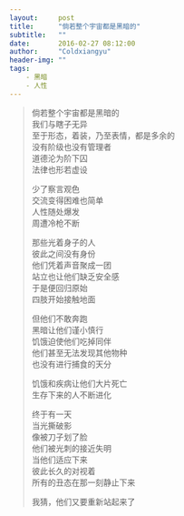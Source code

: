 ```yaml
---    
layout:     post    
title:      "倘若整个宇宙都是黑暗的"    
subtitle:   ""    
date:       2016-02-27 08:12:00    
author:     "Coldxiangyu"    
header-img: "" 
tags:
    - 黑暗
    - 人性
---
```

>倘若整个宇宙都是黑暗的  
>我们与瞎子无异  
>至于形态，着装，乃至表情，都是多余的  
>没有阶级也没有管理者  
>道德沦为阶下囚  
>法律也形若虚设  
>  
>少了察言观色  
>交流变得困难也简单  
>人性随处爆发  
>周遭冷枪不断  
>  
>那些光着身子的人  
>彼此之间没有身份  
>他们凭着声音聚成一团  
>站立也让他们缺乏安全感  
>于是便回归原始  
>四肢开始接触地面  
>  
>但他们不敢奔跑  
>黑暗让他们谨小慎行  
>饥饿迫使他们吃掉同伴  
>他们甚至无法发现其他物种  
>也没有进行捕食的天分  
>  
>饥饿和疾病让他们大片死亡  
>生存下来的人不断进化  
>  
>终于有一天  
>当光撕破影  
>像被刀子划了脸  
>他们被光刺的接近失明  
>当他们适应下来  
>彼此长久的对视着  
>所有的丑态在那一刻静止下来  
>  
>我猜，他们又要重新站起来了    

